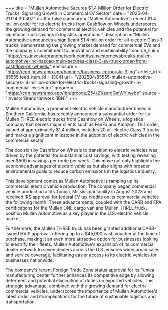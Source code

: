 +++
title = "Mullen Automotive Secures $1.4 Million Order for Electric Trucks, Signaling Growth in Commercial EV Sector"
date = "2025-04-21T14:30:30Z"
draft = false
summary = "Mullen Automotive's recent $1.4 million order for its electric trucks from Cashflow on Wheels underscores the growing demand for commercial electric vehicles and the potential for significant cost savings in logistics operations."
description = "Mullen Automotive announces a significant $1.4 million order for all-electric Class 3 trucks, demonstrating the growing market demand for commercial EVs and the company's commitment to innovation and sustainability."
source_link = "https://rss.investorbrandnetwork.com/iw/investornewsbreaks-mullen-automotive-inc-nasdaq-muln-secures-class-3-ev-truck-order-from-cashflow-on-wheels/"
enclosure = "https://cdn.newsramp.app/banners/business-corporate-3.jpg"
article_id = 85555
feed_item_id = 13041
url = "/202504/85555-mullen-automotive-secures-14-million-order-for-electric-trucks-signaling-growth-in-commercial-ev-sector"
qrcode = "https://cdn.newsramp.app/ibn/qrcode/254/21/zeroGmWY.webp"
source = "InvestorBrandNetwork (IBN)"
+++

<p>Mullen Automotive, a prominent electric vehicle manufacturer based in Southern California, has recently announced a substantial order for its Mullen THREE electric trucks from Cashflow on Wheels, a logistics company that serves major clients such as FedEx and Amazon. This order, valued at approximately $1.4 million, includes 20 all-electric Class 3 trucks and marks a significant milestone in the adoption of electric vehicles in the commercial sector.</p><p>The decision by Cashflow on Wheels to transition to electric vehicles was driven by the potential for substantial cost savings, with testing revealing over $500 in savings per route per week. This move not only highlights the economic advantages of electric vehicles but also aligns with broader environmental goals to reduce carbon emissions in the logistics industry.</p><p>This development comes as Mullen Automotive is ramping up its commercial electric vehicle production. The company began commercial vehicle production at its Tunica, Mississippi facility in August 2023 and received IRS approval for federal EV tax credits on its commercial vehicles the following month. These advancements, coupled with the CARB and EPA certifications for the Mullen ONE cargo van and Mullen THREE truck, position Mullen Automotive as a key player in the U.S. electric vehicle market.</p><p>Furthermore, the Mullen THREE truck has been granted additional CARB-issued HVIP approval, offering up to a $45,000 cash voucher at the time of purchase, making it an even more attractive option for businesses looking to electrify their fleets. Mullen Automotive's expansion of its commercial dealer network to seven dealers across the U.S. ensures widespread sales and service coverage, facilitating easier access to its electric vehicles for businesses nationwide.</p><p>The company's recent Foreign Trade Zone status approval for its Tunica manufacturing center further enhances its competitive edge by allowing deferment and potential elimination of duties on exported vehicles. This strategic advantage, combined with the growing demand for electric commercial vehicles, underscores the importance of Mullen Automotive's latest order and its implications for the future of sustainable logistics and transportation.</p>